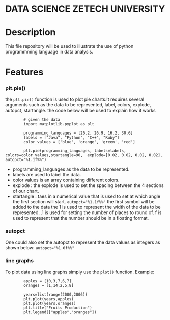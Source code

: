 # DATA SCIENCE ZETECH UNIVERSITY

# Description 
This file repository will be used to illustrate the use of python programmming language in data analysis.

# Features

### plt.pie()
the ``plt.pie()`` function is used to plot pie charts.It requires several arguments such as the data to be represented, label, colors, explode, autopct, startangle.
the code below will be used to explain how it works
```
        # given the data 
        import matplotlib.pyplot as plt

        programming_languages = [26.2, 26.9, 16.2, 30.6]
        labels = ["Java", "Python", "C++", "Ruby"]
        color_values = ['blue', 'orange', 'green', 'red']

        plt.pie(programming_languages, labels=labels, colors=color_values,startangle=90,  explode=[0.02, 0.02, 0.02, 0.02], autopct="%1.1f%%")
```
* programming_languages as the data to be represented.
* labels are used to label the data.
* color values is an array containing different colors.
* explode : the explode is used to set the spacing between the 4 sections of our chart.
* startangle : taes in a numerical value that is used to set at which angle the first section will start.
``autopct="%1.1f%%"``
the first symbol will be added to the data
the 1 is used to represent the width of the data to be represented.
.1 is used for setting the number of places to round of.
f is used to represent that the number should be in a floating format.

### autopct
One could also set the autopct to represent the data values as integers as shown below:
``autopct="%1.0f%%"``

### line graphs
To plot data using line graphs simply use the ``plot()`` function.
Example:
```
        apples = [10,3,7,6,7]
        oranges = [1,14,2,5,8]

        years=list(range(2000,2006))
        plt.plot(years,apples)
        plt.plot(years,oranges)
        plt.title("Fruits Production")
        plt.legend(["apples","oranges"])
```

